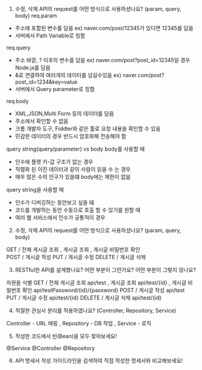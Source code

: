 1. 수정, 삭제 API의 request를 어떤 방식으로 사용하셨나요? (param, query, body)
req.param
- 주소에 포함된 변수를 담음 
   ex) naver.com/post/12345가 있다면 12345를 담음
- 서버에서 Path Variable로 칭함

req.query
- 주소 바깥, ? 이후의 변수를 담음
  ex) naver.com/post?post_id=12345일 경우 Node.js를 담음
- &로 연결하여 여러개의 데이터를 넘길수있음
  ex) naver.com/post?post_id=1234&key=value
- 서버에서 Query parameter로 칭함

req.body
- XML,JSON,Multi Form 등의 데이터를 담음
- 주소에서 확인할 수 없음
- 크롬 개발자 도구, Fiddler와 같은 툴로 요청 내용을 확인할 수 있음
- 민감한 데이터의 경우 반드시 암호화해 전송해야 함


query string(query/parameter) vs body
body를 사용할 때
- 인수에 플랫 키-값 구조가 없는 경우
- 직렬화 된 이진 데이터과 같이 사람이 읽을 수 는 경우
- 매우 많은 수의 인구가 있을떄 body에는 제한이 없음

query string을 사용할 때
- 인수가 디버깅하는 동안보고 싶을 떄
- 코드를 개발하는 동안 수동으로 호출 할 수 있기를 원할 때
- 여러 웹 서비스에서 인수가 공통적이 경우

2. 수정, 삭제 API의 request를 어떤 방식으로 사용하셨나요? (param, query, body)

GET / 전체 게시글 조회 , 게시글 조회 , 게시글 비밀번호 확인     
POST / 게시글 작성
PUT / 게시글 수정
DELETE / 게시글 삭제


3. RESTful한 API를 설계했나요? 어떤 부분이 그런가요? 어떤 부분이 그렇지 않나요?

자원을 식별
GET / 전체 게시글 조회 api/test , 게시글 조회 api/test/{id} , 게시글 비밀번호 확인 api/testPassword/{id}/{password}
POST / 게시글 작성 api/test
PUT / 게시글 수정 api/test/{id}
DELETE / 게시글 삭제 api/test/{id}


4. 적절한 관심사 분리를 적용하였나요? (Controller, Repository, Service)

Controller - URL 매핑 , Repository - DB 작업 , Service - 로직


5. 작성한 코드에서 빈(Bean)을 모두 찾아보세요!

@Service @Controller @Repository


6. API 명세서 작성 가이드라인을 검색하여 직접 작성한 명세서와 비교해보세요!

